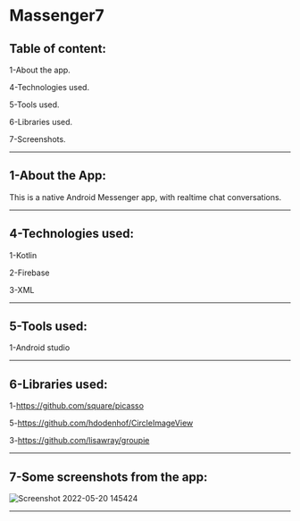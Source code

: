 # Massenger7

Table of content:
-------------------------------

1-About the app.

4-Technologies used.

5-Tools used.

6-Libraries used.

7-Screenshots.

--------------------------------------------------------------------------------------------

1-About the App:
----------------------------------
This is a native Android Messenger app, with realtime chat conversations.

----------------------------------------------------------------------------------------------

4-Technologies used:
---------------------
1-Kotlin

2-Firebase

3-XML 

-------------------------------------------------------------------------------------------------

5-Tools used:
---------------------
1-Android studio

--------------------------------------------------------------------------------------------------

6-Libraries used:
--------------------
1-https://github.com/square/picasso

5-https://github.com/hdodenhof/CircleImageView

3-https://github.com/lisawray/groupie

----------------------------------------------------------------------------------------------------


7-Some screenshots from the app:
-----------------------------------
![Screenshot 2022-05-20 145424](https://user-images.githubusercontent.com/59229510/169535587-2cec643d-353d-4d0f-bbad-e9b73c59d978.jpg)


---------------------------------------------------------------------------------------------------------

